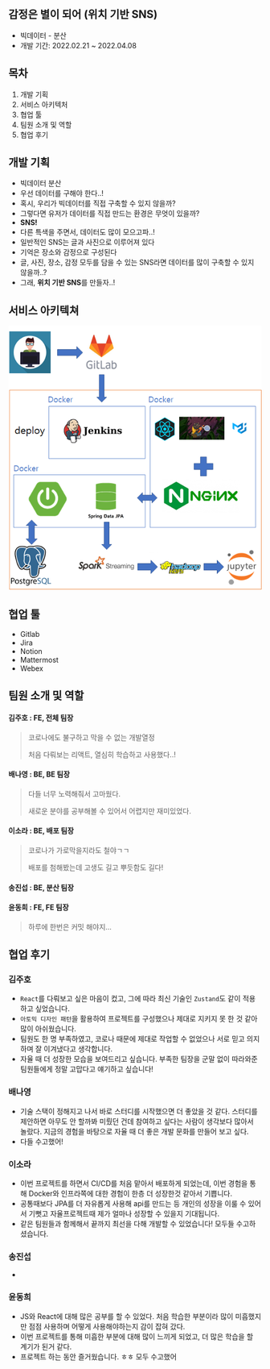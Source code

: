 ## 감정은 별이 되어 (위치 기반 SNS)

- 빅데이터 - 분산
- 개발 기간: 2022.02.21 ~ 2022.04.08

## 목차

1. 개발 기획
2. 서비스 아키텍처
3. 협업 툴
4. 팀원 소개 및 역할
5. 협업 후기

## 개발 기획

- 빅데이터 분산
- 우선 데이터를 구해야 한다..!
- 혹시, 우리가 빅데이터를 직접 구축할 수 있지 않을까?
- 그렇다면 유저가 데이터를 직접 만드는 환경은 무엇이 있을까?
- **SNS!**
- 다른 특색을 주면서, 데이터도 많이 모으고파..!
- 일반적인 SNS는 글과 사진으로 이루어져 있다
- 기억은 장소와 감정으로 구성된다
- 글, 사진, 장소, 감정 모두를 담을 수 있는 SNS라면 데이터를 많이 구축할 수 있지 않을까..?
- 그래, **위치 기반 SNS**를 만들자..!

## 서비스 아키텍쳐

![image-20220408165944847](README.assets/image-20220408165944847.png)

## 협업 툴

- Gitlab
- Jira
- Notion
- Mattermost
- Webex

## 팀원 소개 및 역할

#### 김주호 : FE, 전체 팀장

> 코로나에도 불구하고 막을 수 없는 개발열정
>
> 처음 다뤄보는 리액트, 열심히 학습하고 사용했다..!

#### 배나영 : BE, BE 팀장

> 다들 너무 노력해줘서 고마웠다.
> 
> 새로운 분야를 공부해볼 수 있어서 어렵지만 재미있었다.

#### 이소라 : BE, 배포 팀장

> 코로나가 가로막을지라도 철야ㄱㄱ
>
> 배포를 첨해봤는데 고생도 길고 뿌듯함도 길다!

#### 송진섭 : BE, 분산 팀장

> 

#### 윤동희 : FE, FE 팀장

> 하루에 한번은 커밋 해야지...

## 협업 후기

### 김주호

- `React`를 다뤄보고 싶은 마음이 컸고, 그에 따라 최신 기술인 `Zustand`도 같이 적용하고 싶었습니다.
- `아토믹 디자인 패턴`을 활용하여 프로젝트를 구성했으나 제대로 지키지 못 한 것 같아 많이 아쉬웠습니다.
- 팀원도 한 명 부족하였고, 코로나 때문에 제대로 작업할 수 없었으나 서로 믿고 의지하며 잘 이겨냈다고 생각합니다.
- 자율 때 더 성장한 모습을 보여드리고 싶습니다. 부족한 팀장을 군말 없이 따라와준 팀원들에게 정말 고맙다고 얘기하고 싶습니다! 

### 배나영

- 기술 스택이 정해지고 나서 바로 스터디를 시작했으면 더 좋았을 것 같다. 스터디를 제안하면 아무도 안 할까봐 미뤘던 건데 참여하고 싶다는 사람이 생각보다 많아서 놀랐다. 지금의 경험을 바탕으로 자율 때 더 좋은 개발 문화를 만들어 보고 싶다.
- 다들 수고했어! 

### 이소라

- 이번 프로젝트를 하면서 CI/CD를 처음 맡아서 배포하게 되었는데, 이번 경험을 통해 Docker와 인프라쪽에 대한 경험이 한층 더 성장한것 같아서 기쁩니다.
- 공통때보다 JPA를 더 자유롭게 사용해 api를 만드는 등 개인의 성장을 이룰 수 있어서 기뻣고 자율프로젝트때 제가 얼마나 성장할 수 있을지 기대됩니다.
- 같은 팀원들과 함께해서 끝까지 최선을 다해 개발할 수 있었습니다! 모두들 수고하셨습니다.

### 송진섭

- 

### 윤동희

- JS와 React에 대해 많은 공부를 할 수 있었다. 처음 학습한 부분이라 많이 미흡했지만 점점 사용하며 어떻게 사용해야하는지 감이 잡혀 갔다. 
- 이번 프로젝트를 통해 미흡한 부분에 대해 많이 느끼게 되었고, 더 많은 학습을 할 계기가 된거 같다.
- 프로젝트 하는 동안 즐거웠습니다. ㅎㅎ 모두 수고했어
